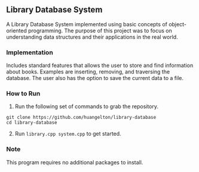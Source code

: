 ## Library Database System
A Library Database System implemented using basic concepts of object-oriented programming. The purpose of this project was to focus on understanding data structures and their applications in the real world.

### Implementation
Includes standard features that allows the user to store and find information about books. Examples are inserting, removing, and traversing the database. The user also has the option to save the current data to a file.

### How to Run
1. Run the following set of commands to grab the repository.
```
git clone https://github.com/huangelton/library-database
cd library-database
```
2. Run ```library.cpp system.cpp``` to get started.

### Note
This program requires no additional packages to install.
